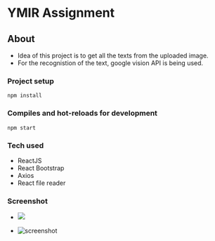 # YMIR Assignment


## About
- Idea of this project is to get all the texts from the uploaded image.
- For the recognistion of the text, google vision API is being used. 

### Project setup

```
npm install
```

### Compiles and hot-reloads for development


```
npm start
```

### Tech used

- ReactJS
- React Bootstrap
- Axios
- React file reader


### Screenshot

- <img src="/screenshot.png" />

- ![screenshot](/screenshot.png)